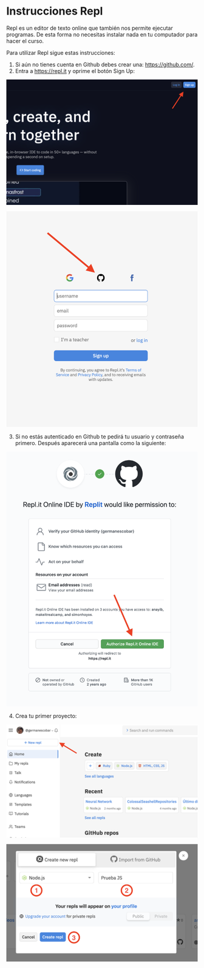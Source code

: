 # Instrucciones Repl

Repl es un editor de texto online que también nos permite ejecutar programas. De esta forma no necesitas instalar nada en tu computador para hacer el curso.

Para utilizar Repl sigue estas instrucciones:

1. Si aún no tienes cuenta en Github debes crear una: https://github.com/.
2. Entra a https://repl.it y oprime el botón Sign Up:

  ![Pantalla Inicial](images/repl-1.png)

  ![Login](images/repl-2.png)

3. Si no estás autenticado en Github te pedirá tu usuario y contraseña primero. Después aparecerá una pantalla como la siguiente:

  ![Autorizar](images/repl-3.png)

4. Crea tu primer proyecto:

  ![Nuevo Proyecto](images/repl-4.png)

  ![Crear nuevo Proyecto](images/repl-5.png)
